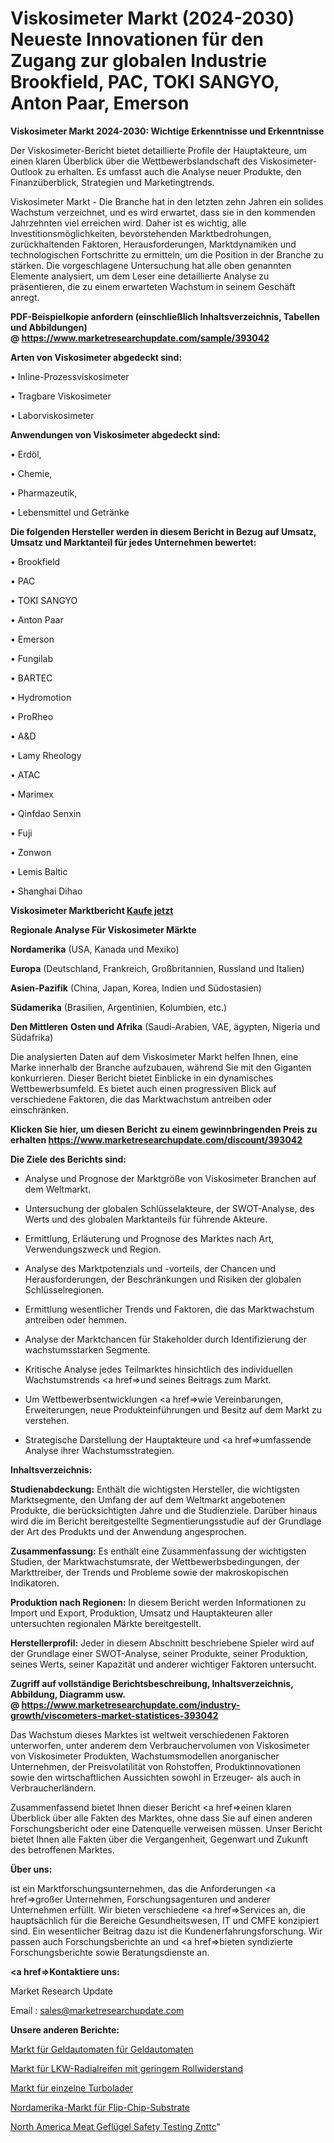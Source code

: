 # Viskosimeter Markt (2024-2030) Neueste Innovationen für den Zugang zur globalen Industrie Brookfield, PAC, TOKI SANGYO, Anton Paar, Emerson

<strong>Viskosimeter Markt 2024-2030: Wichtige Erkenntnisse und Erkenntnisse</strong>

Der Viskosimeter-Bericht bietet detaillierte Profile der Hauptakteure, um einen klaren Überblick über die Wettbewerbslandschaft des Viskosimeter-Outlook zu erhalten. Es umfasst auch die Analyse neuer Produkte, den Finanzüberblick, Strategien und Marketingtrends.

Viskosimeter Markt - Die Branche hat in den letzten zehn Jahren ein solides Wachstum verzeichnet, und es wird erwartet, dass sie in den kommenden Jahrzehnten viel erreichen wird. Daher ist es wichtig, alle Investitionsmöglichkeiten, bevorstehenden Marktbedrohungen, zurückhaltenden Faktoren, Herausforderungen, Marktdynamiken und technologischen Fortschritte zu ermitteln, um die Position in der Branche zu stärken. Die vorgeschlagene Untersuchung hat alle oben genannten Elemente analysiert, um dem Leser eine detaillierte Analyse zu präsentieren, die zu einem erwarteten Wachstum in seinem Geschäft anregt.

<strong><b>PDF-Beispielkopie anfordern (einschließlich Inhaltsverzeichnis, Tabellen und Abbildungen) @ </b></strong><strong><a href=https://www.marketresearchupdate.com/sample/393042><strong>https://www.marketresearchupdate.com/sample/393042</u></a></strong></strong>

<strong>Arten von Viskosimeter abgedeckt sind:</strong>

• Inline-Prozessviskosimeter

• Tragbare Viskosimeter

• Laborviskosimeter

<strong>Anwendungen von Viskosimeter abgedeckt sind:</strong>

• Erdöl,

• Chemie,

• Pharmazeutik,

• Lebensmittel und Getränke

<strong>Die folgenden Hersteller werden in diesem Bericht in Bezug auf Umsatz, Umsatz und Marktanteil für jedes Unternehmen bewertet:</strong>

• Brookfield

• PAC

• TOKI SANGYO

• Anton Paar

• Emerson

• Fungilab

• BARTEC

• Hydromotion

• ProRheo

• A&D

• Lamy Rheology

• ATAC

• Marimex

• Qinfdao Senxin

• Fuji

• Zonwon

• Lemis Baltic

• Shanghai Dihao

<strong>Viskosimeter Marktbericht <a href=https://www.marketresearchupdate.com/buynow/393042>Kaufe jetzt</a></strong>

<strong>Regionale Analyse Für Viskosimeter Märkte</strong>

<strong>Nordamerika</strong> (USA, Kanada und Mexiko)

<strong>Europa</strong> (Deutschland, Frankreich, Großbritannien, Russland und Italien)

<strong>Asien-Pazifik</strong> (China, Japan, Korea, Indien und Südostasien)

<strong>Südamerika</strong> (Brasilien, Argentinien, Kolumbien, etc.)

<strong>Den Mittleren</strong> <strong>Osten und Afrika</strong> (Saudi-Arabien, VAE, ägypten, Nigeria und Südafrika)

Die analysierten Daten auf dem Viskosimeter Markt helfen Ihnen, eine Marke innerhalb der Branche aufzubauen, während Sie mit den Giganten konkurrieren. Dieser Bericht bietet Einblicke in ein dynamisches Wettbewerbsumfeld. Es bietet auch einen progressiven Blick auf verschiedene Faktoren, die das Marktwachstum antreiben oder einschränken.

<strong>Klicken Sie hier, um diesen Bericht zu einem gewinnbringenden Preis zu erhalten
</strong><strong><a href=https://www.marketresearchupdate.com/discount/393042>https://www.marketresearchupdate.com/discount/393042</b></u></strong></a>

<strong>Die Ziele des Berichts sind:</strong>

- Analyse und Prognose der Marktgröße von Viskosimeter Branchen auf dem Weltmarkt.

- Untersuchung der globalen Schlüsselakteure, der SWOT-Analyse, des Werts und des globalen Marktanteils für führende Akteure.

- Ermittlung, Erläuterung und Prognose des Marktes nach Art, Verwendungszweck und Region.

- Analyse des Marktpotenzials und -vorteils, der Chancen und Herausforderungen, der Beschränkungen und Risiken der globalen Schlüsselregionen.

- Ermittlung wesentlicher Trends und Faktoren, die das Marktwachstum antreiben oder hemmen.

- Analyse der Marktchancen für Stakeholder durch Identifizierung der wachstumsstarken Segmente.

- Kritische Analyse jedes Teilmarktes hinsichtlich des individuellen Wachstumstrends <a href=>und</a> seines Beitrags zum Markt.

- Um Wettbewerbsentwicklungen <a href=>wie</a> Vereinbarungen, Erweiterungen, neue Produkteinführungen und Besitz auf dem Markt zu verstehen.

- Strategische Darstellung der Hauptakteure und <a href=>umfas</a>sende Analyse ihrer Wachstumsstrategien.

<strong>Inhaltsverzeichnis:</strong>

<strong>Studienabdeckung:</strong> Enthält die wichtigsten Hersteller, die wichtigsten Marktsegmente, den Umfang der auf dem Weltmarkt angebotenen Produkte, die berücksichtigten Jahre und die Studienziele. Darüber hinaus wird die im Bericht bereitgestellte Segmentierungsstudie auf der Grundlage der Art des Produkts und der Anwendung angesprochen.

<strong>Zusammenfassung:</strong> Es enthält eine Zusammenfassung der wichtigsten Studien, der Marktwachstumsrate, der Wettbewerbsbedingungen, der Markttreiber, der Trends und Probleme sowie der makroskopischen Indikatoren.

<strong>Produktion nach Regionen:</strong> In diesem Bericht werden Informationen zu Import und Export, Produktion, Umsatz und Hauptakteuren aller untersuchten regionalen Märkte bereitgestellt.

<strong>Herstellerprofil:</strong> Jeder in diesem Abschnitt beschriebene Spieler wird auf der Grundlage einer SWOT-Analyse, seiner Produkte, seiner Produktion, seines Werts, seiner Kapazität und anderer wichtiger Faktoren untersucht.

<strong><b>Zugriff auf vollständige Berichtsbeschreibung, Inhaltsverzeichnis, Abbildung, Diagramm usw. @ </b></strong><strong><a href=https://www.marketresearchupdate.com/industry-growth/viscometers-market-statistices-393042>https://www.marketresearchupdate.com/industry-growth/viscometers-market-statistices-393042</a></strong>

Das Wachstum dieses Marktes ist weltweit verschiedenen Faktoren unterworfen, unter anderem dem Verbrauchervolumen von Viskosimeter von Viskosimeter Produkten, Wachstumsmodellen anorganischer Unternehmen, der Preisvolatilität von Rohstoffen, Produktinnovationen sowie den wirtschaftlichen Aussichten sowohl in Erzeuger- als auch in Verbraucherländern.

Zusammenfassend bietet Ihnen dieser Bericht <a href=>einen</a> klaren Überblick über alle Fakten des Marktes, ohne dass Sie auf einen anderen Forschungsbericht oder eine Datenquelle verweisen müssen. Unser Bericht bietet Ihnen alle Fakten über die Vergangenheit, Gegenwart und Zukunft des betroffenen Marktes.

<strong>Über uns:</strong>

 ist ein Marktforschungsunternehmen, das die Anforderungen <a href=>großer</a> Unternehmen, Forschungsagenturen und anderer Unternehmen erfüllt. Wir bieten verschiedene <a href=>Services</a> an, die hauptsächlich für die Bereiche Gesundheitswesen, IT und CMFE konzipiert sind. Ein wesentlicher Beitrag dazu ist die Kundenerfahrungsforschung. Wir passen auch Forschungsberichte an und <a href=>bieten</a> syndizierte Forschungsberichte sowie Beratungsdienste an.

<strong><a href=>Kontaktiere uns:</a></strong>

Market Research Update

Email : sales@marketresearchupdate.com

<strong>Unsere anderen Berichte:</strong>

<a href=https://www.linkedin.com/pulse/automated-teller-machine-atm-market-has-huge>Markt für Geldautomaten für Geldautomaten</a>

<a href=https://www.linkedin.com/pulse/low-rolling-resistance-truck-radial-tire-market>Markt für LKW-Radialreifen mit geringem Rollwiderstand</a>

<a href=https://www.linkedin.com/pulse/single-turbocharger-market-outlooks-2023-size>Markt für einzelne Turbolader</a>

<a href=https://www.linkedin.com/pulse/north-america-flip-chip-substrate-market-new>Nordamerika-Markt für Flip-Chip-Substrate</a>

<a href=https://www.linkedin.com/pulse/north-america-meat-poultry-safety-testing-znttc/>North America Meat Geflügel Safety Testing Znttc</a>"
